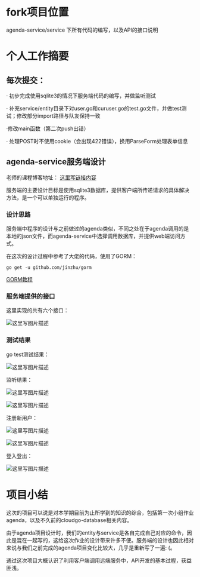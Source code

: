 # fork项目位置

agenda-service/service 下所有代码的编写，以及API的接口说明

# 个人工作摘要

## 每次提交：

· 初步完成使用sqlite3的情况下服务端代码的编写，并做监听测试

· 补充service/entity目录下对user.go和curuser.go的test.go文件，并做test测试；修改部分import路径与队友保持一致

·修改main函数（第二次push出错）

· 处理POST时不使用cookie（会出现422错误），换用ParseForm处理表单信息

## agenda-service服务端设计

老师的课程博客地址： [这里写链接内容](http://blog.csdn.net/pmlpml/article/details/78727210)

服务端的主要设计目标是使用sqlite3数据库，提供客户端所传递请求的具体解决方法，是一个可以单独运行的程序。

### 设计思路 

服务端中程序的设计与之前做过的agenda类似，不同之处在于agenda调用的是本地的json文件，而agenda-service中选择调用数据库，并提供web端访问方式。

在这次的设计过程中参考了大佬的代码，使用了GORM：

`go get -u github.com/jinzhu/gorm`

[GORM教程](http://gorm.book.jasperxu.com/)


### 服务端提供的接口

这里实现的共有六个接口：

![这里写图片描述](http://img.blog.csdn.net/20171216204738528?watermark/2/text/aHR0cDovL2Jsb2cuY3Nkbi5uZXQvbGVwcmVjaGF1bl8=/font/5a6L5L2T/fontsize/400/fill/I0JBQkFCMA==/dissolve/70/gravity/SouthEast)


###  测试结果

go test测试结果：

![这里写图片描述](http://img.blog.csdn.net/20171216224640074?watermark/2/text/aHR0cDovL2Jsb2cuY3Nkbi5uZXQvbGVwcmVjaGF1bl8=/font/5a6L5L2T/fontsize/400/fill/I0JBQkFCMA==/dissolve/70/gravity/SouthEast)

监听结果：

![这里写图片描述](http://img.blog.csdn.net/20171216224948332?watermark/2/text/aHR0cDovL2Jsb2cuY3Nkbi5uZXQvbGVwcmVjaGF1bl8=/font/5a6L5L2T/fontsize/400/fill/I0JBQkFCMA==/dissolve/70/gravity/SouthEast)


![这里写图片描述](http://img.blog.csdn.net/20171216230356319?watermark/2/text/aHR0cDovL2Jsb2cuY3Nkbi5uZXQvbGVwcmVjaGF1bl8=/font/5a6L5L2T/fontsize/400/fill/I0JBQkFCMA==/dissolve/70/gravity/SouthEast)

注册新用户：

![这里写图片描述](http://img.blog.csdn.net/20171217182625051?watermark/2/text/aHR0cDovL2Jsb2cuY3Nkbi5uZXQvbGVwcmVjaGF1bl8=/font/5a6L5L2T/fontsize/400/fill/I0JBQkFCMA==/dissolve/70/gravity/SouthEast)

![这里写图片描述](http://img.blog.csdn.net/20171217182645933?watermark/2/text/aHR0cDovL2Jsb2cuY3Nkbi5uZXQvbGVwcmVjaGF1bl8=/font/5a6L5L2T/fontsize/400/fill/I0JBQkFCMA==/dissolve/70/gravity/SouthEast)

登入登出：

![这里写图片描述](http://img.blog.csdn.net/20171217182738047?watermark/2/text/aHR0cDovL2Jsb2cuY3Nkbi5uZXQvbGVwcmVjaGF1bl8=/font/5a6L5L2T/fontsize/400/fill/I0JBQkFCMA==/dissolve/70/gravity/SouthEast)


# 项目小结

这次的项目可以说是对本学期目前为止所学到的知识的综合，包括第一次小组作业agenda，以及不久前的cloudgo-database相关内容。

由于agenda项目设计时，我们的entity与service是各自完成自己对应的命令，因此是混在一起写的，这给这次作业的设计带来许多不便。服务端的设计也因此相对来说与我们之前完成的agenda项目变化比较大，几乎是重新写了一遍: (。

通过这次项目大概认识了利用客户端调用远端服务中，API开发的基本过程，获益匪浅。
